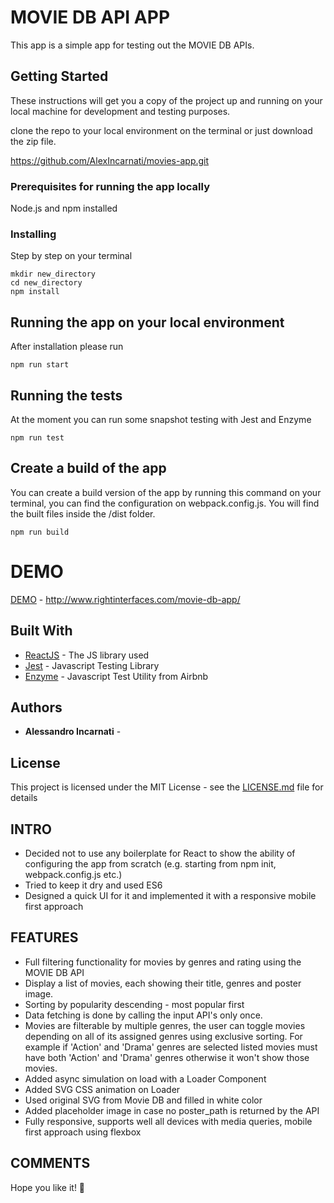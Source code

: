 # MOVIE DB API APP

This app is a simple app for testing out the MOVIE DB APIs.

## Getting Started

These instructions will get you a copy of the project up and running on your local machine for development and testing purposes.

clone the repo to your local environment on the terminal or just download the zip file.

https://github.com/AlexIncarnati/movies-app.git

### Prerequisites for running the app locally

Node.js and npm installed

### Installing

Step by step on your terminal

```
mkdir new_directory
cd new_directory
npm install
```

## Running the app on your local environment

After installation please run

```
npm run start
```

## Running the tests

At the moment you can run some snapshot testing with Jest and Enzyme

```
npm run test
```

## Create a build of the app

You can create a build version of the app by running this command on your terminal, you can find the configuration on webpack.config.js. You will find the built files inside the /dist folder.

```
npm run build
```

# DEMO

[DEMO](http://www.rightinterfaces.com/movie-db-app/) - http://www.rightinterfaces.com/movie-db-app/



## Built With

* [ReactJS](https://reactjs.org/) - The JS library used
* [Jest](https://jestjs.io/) - Javascript Testing Library
* [Enzyme](https://airbnb.io/enzyme/) - Javascript Test Utility from Airbnb

## Authors

* **Alessandro Incarnati** -

## License

This project is licensed under the MIT License - see the [LICENSE.md](LICENSE.md) file for details

## INTRO

* Decided not to use any boilerplate for React to show the ability of configuring the app from scratch (e.g. starting from npm init, webpack.config.js etc.)
* Tried to keep it dry and used ES6
* Designed a quick UI for it and implemented it with a responsive mobile first approach

## FEATURES

* Full filtering functionality for movies by genres and rating using the MOVIE DB API
* Display a list of movies, each showing their title, genres and poster image.
* Sorting by popularity descending - most popular first
* Data fetching is done by calling the input API's only once.
* Movies are filterable by multiple genres, the user can toggle movies depending on all of its assigned genres using exclusive sorting.
For example if 'Action' and 'Drama' genres are selected listed movies must have both 'Action' and 'Drama' genres otherwise it won't show those movies.
* Added async simulation on load with a Loader Component
* Added SVG CSS animation on Loader
* Used original SVG from Movie DB and filled in white color
* Added placeholder image in case no poster_path is returned by the API
* Fully responsive, supports well all devices with media queries, mobile first approach using flexbox

## COMMENTS

Hope you like it! 🤗




